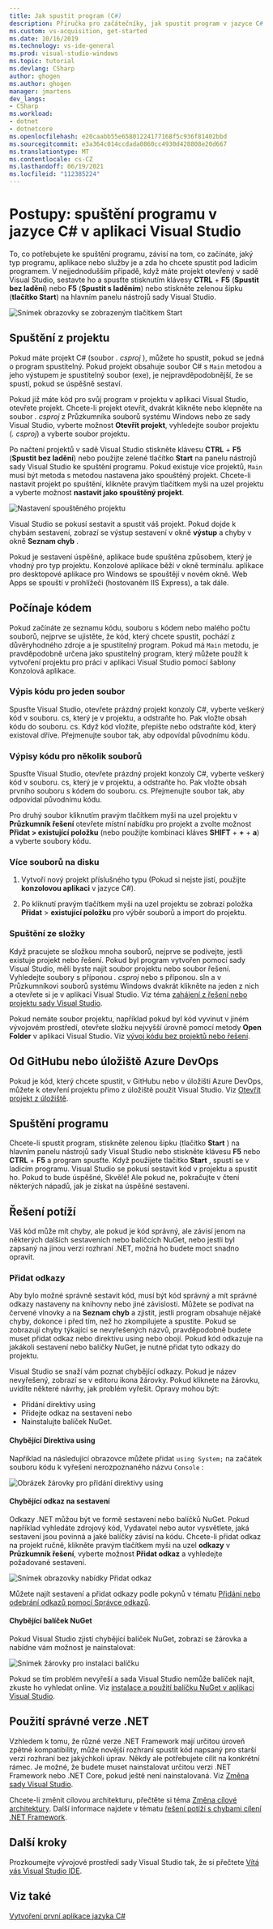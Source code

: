 ```yaml
---
title: Jak spustit program (C#)
description: Příručka pro začátečníky, jak spustit program v jazyce C# v aplikaci Visual Studio.
ms.custom: vs-acquisition, get-started
ms.date: 10/16/2019
ms.technology: vs-ide-general
ms.prod: visual-studio-windows
ms.topic: tutorial
ms.devlang: CSharp
author: ghogen
ms.author: ghogen
manager: jmartens
dev_langs:
- CSharp
ms.workload:
- dotnet
- dotnetcore
ms.openlocfilehash: e20caabb55e65801224177168f5c936f81402bbd
ms.sourcegitcommit: e3a364c014ccdada0860cc4930d428808e20d667
ms.translationtype: MT
ms.contentlocale: cs-CZ
ms.lasthandoff: 06/19/2021
ms.locfileid: "112385224"
---
```

# <a name="how-to-run-a-c-program-in-visual-studio"></a>Postupy: spuštění programu v jazyce C# v aplikaci Visual Studio

To, co potřebujete ke spuštění programu, závisí na tom, co začínáte, jaký typ programu, aplikace nebo služby je a zda ho chcete spustit pod ladicím programem. V nejjednodušším případě, když máte projekt otevřený v sadě Visual Studio, sestavte ho a spusťte stisknutím klávesy **CTRL** + **F5** (**Spustit bez ladění**) nebo **F5** (**Spustit s laděním**) nebo stiskněte zelenou šipku (**tlačítko Start**) na hlavním panelu nástrojů sady Visual Studio.

![Snímek obrazovky se zobrazeným tlačítkem Start](media/vs-start-button.png)

## <a name="starting-from-a-project"></a>Spuštění z projektu

Pokud máte projekt C# (soubor *. csproj* ), můžete ho spustit, pokud se jedná o program spustitelný. Pokud projekt obsahuje soubor C# s `Main` metodou a jeho výstupem je spustitelný soubor (exe), je nejpravděpodobnější, že se spustí, pokud se úspěšně sestaví.

Pokud již máte kód pro svůj program v projektu v aplikaci Visual Studio, otevřete projekt. Chcete-li projekt otevřít, dvakrát klikněte nebo klepněte na soubor *. csproj* z Průzkumníka souborů systému Windows nebo ze sady Visual Studio, vyberte možnost **Otevřít projekt**, vyhledejte soubor projektu (*. csproj*) a vyberte soubor projektu.

Po načtení projektů v sadě Visual Studio stiskněte klávesu **CTRL** + **F5** (**Spustit bez ladění**) nebo použijte zelené tlačítko **Start** na panelu nástrojů sady Visual Studio ke spuštění programu.  Pokud existuje více projektů, `Main` musí být metoda s metodou nastavena jako spouštěný projekt. Chcete-li nastavit projekt po spuštění, klikněte pravým tlačítkem myši na uzel projektu a vyberte možnost **nastavit jako spouštěný projekt**.

![Nastavení spouštěného projektu](media/set-as-startup-project.png)

Visual Studio se pokusí sestavit a spustit váš projekt.  Pokud dojde k chybám sestavení, zobrazí se výstup sestavení v okně **výstup** a chyby v okně **Seznam chyb** .

Pokud je sestavení úspěšné, aplikace bude spuštěna způsobem, který je vhodný pro typ projektu. Konzolové aplikace běží v okně terminálu. aplikace pro desktopové aplikace pro Windows se spouštějí v novém okně. Web Apps se spouští v prohlížeči (hostovaném IIS Express), a tak dále.

## <a name="starting-from-code"></a>Počínaje kódem

Pokud začínáte ze seznamu kódu, souboru s kódem nebo malého počtu souborů, nejprve se ujistěte, že kód, který chcete spustit, pochází z důvěryhodného zdroje a je spustitelný program. Pokud má `Main` metodu, je pravděpodobně určena jako spustitelný program, který můžete použít k vytvoření projektu pro práci v aplikaci Visual Studio pomocí šablony Konzolová aplikace.

### <a name="code-listing-for-a-single-file"></a>Výpis kódu pro jeden soubor

Spusťte Visual Studio, otevřete prázdný projekt konzoly C#, vyberte veškerý kód v souboru. cs, který je v projektu, a odstraňte ho. Pak vložte obsah kódu do souboru. cs. Když kód vložíte, přepište nebo odstraňte kód, který existoval dříve. Přejmenujte soubor tak, aby odpovídal původnímu kódu.

### <a name="code-listings-for-a-few-files"></a>Výpisy kódu pro několik souborů

Spusťte Visual Studio, otevřete prázdný projekt konzoly C#, vyberte veškerý kód v souboru. cs, který je v projektu, a odstraňte ho. Pak vložte obsah prvního souboru s kódem do souboru. cs. Přejmenujte soubor tak, aby odpovídal původnímu kódu. 

Pro druhý soubor kliknutím pravým tlačítkem myši na uzel projektu v **Průzkumník řešení** otevřete místní nabídku pro projekt a zvolte možnost **Přidat > existující položku** (nebo použijte kombinaci kláves **SHIFT** + **+** + **a**) a vyberte soubory kódu.

### <a name="multiple-files-on-disk"></a>Více souborů na disku

1. Vytvoří nový projekt příslušného typu (Pokud si nejste jistí, použijte **konzolovou aplikaci** v jazyce C#).

2. Po kliknutí pravým tlačítkem myši na uzel projektu se zobrazí položka **Přidat**  >  **existující položku** pro výběr souborů a import do projektu.  

### <a name="starting-from-a-folder"></a>Spuštění ze složky

Když pracujete se složkou mnoha souborů, nejprve se podívejte, jestli existuje projekt nebo řešení.  Pokud byl program vytvořen pomocí sady Visual Studio, měli byste najít soubor projektu nebo soubor řešení. Vyhledejte soubory s příponou *. csproj* nebo s příponou. sln a v Průzkumníkovi souborů systému Windows dvakrát klikněte na jeden z nich a otevřete si je v aplikaci Visual Studio. Viz téma [zahájení z řešení nebo projektu sady Visual Studio](#starting-from-a-project).

Pokud nemáte soubor projektu, například pokud byl kód vyvinut v jiném vývojovém prostředí, otevřete složku nejvyšší úrovně pomocí metody **Open Folder** v aplikaci Visual Studio. Viz [vývoj kódu bez projektů nebo řešení](../../ide/develop-code-in-visual-studio-without-projects-or-solutions.md).

## <a name="starting-from-a-github-or-azure-devops-repo"></a>Od GitHubu nebo úložiště Azure DevOps

Pokud je kód, který chcete spustit, v GitHubu nebo v úložišti Azure DevOps, můžete k otevření projektu přímo z úložiště použít Visual Studio. Viz [Otevřít projekt z úložiště](../tutorial-open-project-from-repo.md).

## <a name="run-the-program"></a>Spuštění programu

Chcete-li spustit program, stiskněte zelenou šipku (tlačítko **Start** ) na hlavním panelu nástrojů sady Visual Studio nebo stiskněte klávesu **F5** nebo **CTRL** + **F5** a program spusťte. Když použijete tlačítko **Start** , spustí se v ladicím programu.  Visual Studio se pokusí sestavit kód v projektu a spustit ho.  Pokud to bude úspěšné, Skvělé! Ale pokud ne, pokračujte v čtení některých nápadů, jak je získat na úspěšné sestavení.

## <a name="troubleshooting"></a>Řešení potíží

Váš kód může mít chyby, ale pokud je kód správný, ale závisí jenom na některých dalších sestaveních nebo balíčcích NuGet, nebo jestli byl zapsaný na jinou verzi rozhraní .NET, možná ho budete moct snadno opravit.

### <a name="add-references"></a>Přidat odkazy

Aby bylo možné správně sestavit kód, musí být kód správný a mít správné odkazy nastaveny na knihovny nebo jiné závislosti. Můžete se podívat na červené vlnovky a na **Seznam chyb** a zjistit, jestli program obsahuje nějaké chyby, dokonce i před tím, než ho zkompilujete a spustíte. Pokud se zobrazují chyby týkající se nevyřešených názvů, pravděpodobně budete muset přidat odkaz nebo direktivu using nebo obojí. Pokud kód odkazuje na jakákoli sestavení nebo balíčky NuGet, je nutné přidat tyto odkazy do projektu.

Visual Studio se snaží vám poznat chybějící odkazy. Pokud je název nevyřešený, zobrazí se v editoru ikona žárovky. Pokud kliknete na žárovku, uvidíte některé návrhy, jak problém vyřešit. Opravy mohou být:

- Přidání direktivy using
- Přidejte odkaz na sestavení nebo
- Nainstalujte balíček NuGet.

#### <a name="missing-using-directive"></a>Chybějící Direktiva using

Například na následující obrazovce můžete přidat `using System;` na začátek souboru kódu k vyřešení nerozpoznaného názvu `Console` :

![Obrázek žárovky pro přidání direktivy using](media/name-does-not-exist2.png)

#### <a name="missing-assembly-reference"></a>Chybějící odkaz na sestavení

Odkazy .NET můžou být ve formě sestavení nebo balíčků NuGet. Pokud například vyhledáte zdrojový kód, Vydavatel nebo autor vysvětlete, jaká sestavení jsou povinná a jaké balíčky závisí na kódu. Chcete-li přidat odkaz na projekt ručně, klikněte pravým tlačítkem myši na uzel **odkazy** v **Průzkumník řešení**, vyberte možnost **Přidat odkaz** a vyhledejte požadované sestavení.

![Snímek obrazovky nabídky Přidat odkaz](media/add-reference.png)

Můžete najít sestavení a přidat odkazy podle pokynů v tématu [Přidání nebo odebrání odkazů pomocí Správce odkazů](../../ide/how-to-add-or-remove-references-by-using-the-reference-manager.md).

#### <a name="missing-nuget-package"></a>Chybějící balíček NuGet

Pokud Visual Studio zjistí chybějící balíček NuGet, zobrazí se žárovka a nabídne vám možnost je nainstalovat:

![Snímek žárovky pro instalaci balíčku](media/lightbulb-add-package.png)

Pokud se tím problém nevyřeší a sada Visual Studio nemůže balíček najít, zkuste ho vyhledat online. Viz [instalace a použití balíčku NuGet v aplikaci Visual Studio](/nuget/quickstart/install-and-use-a-package-in-visual-studio).

## <a name="use-the-right-version-of-net"></a>Použití správné verze .NET

Vzhledem k tomu, že různé verze .NET Framework mají určitou úroveň zpětné kompatibility, může novější rozhraní spustit kód napsaný pro starší verzi rozhraní bez jakýchkoli úprav. Někdy ale potřebujete cílit na konkrétní rámec. Je možné, že budete muset nainstalovat určitou verzi .NET Framework nebo .NET Core, pokud ještě není nainstalovaná. Viz [Změna sady Visual Studio](../../install/modify-visual-studio.md).

Chcete-li změnit cílovou architekturu, přečtěte si téma [Změna cílové architektury](../../ide/visual-studio-multi-targeting-overview.md#select-a-target-framework-version). Další informace najdete v tématu [řešení potíží s chybami cílení .NET Framework](../../msbuild/troubleshooting-dotnet-framework-targeting-errors.md).

## <a name="next-steps"></a>Další kroky

Prozkoumejte vývojové prostředí sady Visual Studio tak, že si přečtete [Vítá vás Visual Studio IDE](../visual-studio-ide.md).

## <a name="see-also"></a>Viz také

[Vytvoření první aplikace jazyka C#](tutorial-console.md)
